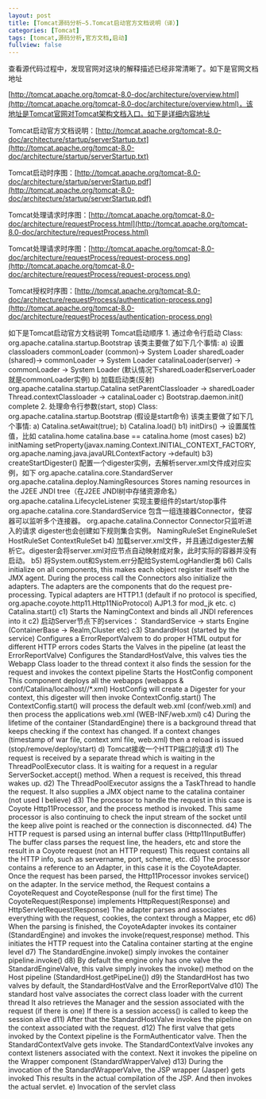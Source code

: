 ```yaml
---
layout: post
title: [Tomcat源码分析—5.Tomcat启动官方文档说明（译）]
categories: [Tomcat]
tags: [tomcat,源码分析,官方文档,启动]
fullview: false
---
```

查看源代码过程中，发现官网对这块的解释描述已经非常清晰了。如下是官网文档地址

[http://tomcat.apache.org/tomcat-8.0-doc/architecture/overview.html](http://tomcat.apache.org/tomcat-8.0-doc/architecture/overview.html)，该地址是Tomcat官网对Tomcat架构文档入口。如下是详细内容地址

Tomcat启动官方文档说明：[http://tomcat.apache.org/tomcat-8.0-doc/architecture/startup/serverStartup.txt](http://tomcat.apache.org/tomcat-8.0-doc/architecture/startup/serverStartup.txt)

Tomcat启动时序图：[http://tomcat.apache.org/tomcat-8.0-doc/architecture/startup/serverStartup.pdf](http://tomcat.apache.org/tomcat-8.0-doc/architecture/startup/serverStartup.pdf)

Tomcat处理请求时序图：[http://tomcat.apache.org/tomcat-8.0-doc/architecture/requestProcess.html](http://tomcat.apache.org/tomcat-8.0-doc/architecture/requestProcess.html)

Tomcat处理请求时序图：[http://tomcat.apache.org/tomcat-8.0-doc/architecture/requestProcess/request-process.png](http://tomcat.apache.org/tomcat-8.0-doc/architecture/requestProcess/request-process.png)

Tomcat授权时序图：[http://tomcat.apache.org/tomcat-8.0-doc/architecture/requestProcess/authentication-process.png](http://tomcat.apache.org/tomcat-8.0-doc/architecture/requestProcess/authentication-process.png)

如下是Tomcat启动官方文档说明
Tomcat启动顺序 1. 通过命令行启动 Class: org.apache.catalina.startup.Bootstrap 该类主要做了如下几个事情: a) 设置classloaders commonLoader (common)-> System Loader sharedLoader (shared)-> commonLoader -> System Loader catalinaLoader(server) -> commonLoader -> System Loader (默认情况下sharedLoader和serverLoader就是commonLoader实例) b) 加载启动类(反射) org.apache.catalina.startup.Catalina setParentClassloader -> sharedLoader Thread.contextClassloader -> catalinaLoader c) Bootstrap.daemon.init() complete 2. 处理命令行参数(start, stop) Class: org.apache.catalina.startup.Bootstrap (假设是start命令) 该类主要做了如下几个事情: a) Catalina.setAwait(true); b) Catalina.load() b1) initDirs() -> 设置属性值，比如 catalina.home catalina.base == catalina.home (most cases) b2) initNaming setProperty(javax.naming.Context.INITIAL_CONTEXT_FACTORY, org.apache.naming.java.javaURLContextFactory ->default) b3) createStartDigester() 配置一个digester实例，去解析server.xml文件成对应实例，如下 org.apache.catalina.core.StandardServer org.apache.catalina.deploy.NamingResources Stores naming resources in the J2EE JNDI tree（在J2EE JNDI树中存储资源命名） org.apache.catalina.LifecycleListener 实现主要组件的start/stop事件 org.apache.catalina.core.StandardService 包含一组连接器Connector，使容器可以监听多个连接器。 org.apache.catalina.Connector Connector只监听进入的请求 digester也会创建如下规则集合实例。 NamingRuleSet EngineRuleSet HostRuleSet ContextRuleSet b4) 加载server.xml文件，并且通过digester去解析它。digester会将server.xml对应节点自动映射成对象，此时实际的容器并没有启动。 b5) 将System.out和System.err分配给SystemLogHandler类 b6) Calls initialize on all components, this makes each object register itself with the JMX agent. During the process call the Connectors also initialize the adapters. The adapters are the components that do the request pre-processing. Typical adapters are HTTP1.1 (default if no protocol is specified, org.apache.coyote.http11.Http11NioProtocol) AJP1.3 for mod_jk etc. c) Catalina.start() c1) Starts the NamingContext and binds all JNDI references into it c2) 启动Server节点下的services： StandardService -> starts Engine (ContainerBase -> Realm,Cluster etc) c3) StandardHost (started by the service) Configures a ErrorReportValvem to do proper HTML output for different HTTP errors codes Starts the Valves in the pipeline (at least the ErrorReportValve) Configures the StandardHostValve, this valves ties the Webapp Class loader to the thread context it also finds the session for the request and invokes the context pipeline Starts the HostConfig component This component deploys all the webapps (webapps & conf/Catalina/localhost//*.xml) HostConfig will create a Digester for your context, this digester will then invoke ContextConfig.start() The ContextConfig.start() will process the default web.xml (conf/web.xml) and then process the applications web.xml (WEB-INF/web.xml) c4) During the lifetime of the container (StandardEngine) there is a background thread that keeps checking if the context has changed. If a context changes (timestamp of war file, context xml file, web.xml) then a reload is issued (stop/remove/deploy/start) d) Tomcat接收一个HTTP端口的请求 d1) The request is received by a separate thread which is waiting in the ThreadPoolExecutor class. It is waiting for a request in a regular ServerSocket.accept() method. When a request is received, this thread wakes up. d2) The ThreadPoolExecutor assigns the a TaskThread to handle the request. It also supplies a JMX object name to the catalina container (not used I believe) d3) The processor to handle the request in this case is Coyote Http11Processor, and the process method is invoked. This same processor is also continuing to check the input stream of the socket until the keep alive point is reached or the connection is disconnected. d4) The HTTP request is parsed using an internal buffer class (Http11InputBuffer) The buffer class parses the request line, the headers, etc and store the result in a Coyote request (not an HTTP request) This request contains all the HTTP info, such as servername, port, scheme, etc. d5) The processor contains a reference to an Adapter, in this case it is the CoyoteAdapter. Once the request has been parsed, the Http11Processor invokes service() on the adapter. In the service method, the Request contains a CoyoteRequest and CoyoteResponse (null for the first time) The CoyoteRequest(Response) implements HttpRequest(Response) and HttpServletRequest(Response) The adapter parses and associates everything with the request, cookies, the context through a Mapper, etc d6) When the parsing is finished, the CoyoteAdapter invokes its container (StandardEngine) and invokes the invoke(request,response) method. This initiates the HTTP request into the Catalina container starting at the engine level d7) The StandardEngine.invoke() simply invokes the container pipeline.invoke() d8) By default the engine only has one valve the StandardEngineValve, this valve simply invokes the invoke() method on the Host pipeline (StandardHost.getPipeLine()) d9) the StandardHost has two valves by default, the StandardHostValve and the ErrorReportValve d10) The standard host valve associates the correct class loader with the current thread It also retrieves the Manager and the session associated with the request (if there is one) If there is a session access() is called to keep the session alive d11) After that the StandardHostValve invokes the pipeline on the context associated with the request. d12) The first valve that gets invoked by the Context pipeline is the FormAuthenticator valve. Then the StandardContextValve gets invoke. The StandardContextValve invokes any context listeners associated with the context. Next it invokes the pipeline on the Wrapper component (StandardWrapperValve) d13) During the invocation of the StandardWrapperValve, the JSP wrapper (Jasper) gets invoked This results in the actual compilation of the JSP. And then invokes the actual servlet. e) Invocation of the servlet class
